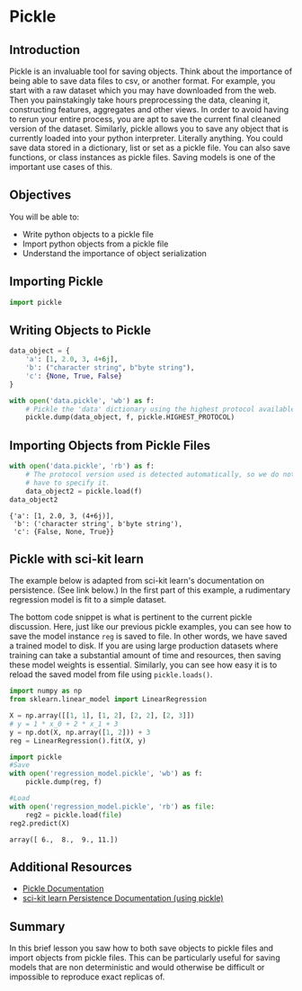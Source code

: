 
# Pickle

## Introduction

Pickle is an invaluable tool for saving objects. Think about the importance of being able to save data files to csv, or another format. For example, you start with a raw dataset which you may have downloaded from the web. Then you painstakingly take hours preprocessing the data, cleaning it, constructing features, aggregates and other views. In order to avoid having to rerun your entire process, you are apt to save the current final cleaned version of the dataset. Similarly, pickle allows you to save any object that is currently loaded into your python interpreter. Literally anything. You could save data stored in a dictionary, list or set as a pickle file. You can also save functions, or class instances as pickle files. Saving models is one of the important use cases of this. 

## Objectives

You will be able to:

* Write python objects to a pickle file
* Import python objects from a pickle file
* Understand the importance of object serialization

## Importing Pickle


```python
import pickle
```

## Writing Objects to Pickle


```python
data_object = {
    'a': [1, 2.0, 3, 4+6j],
    'b': ("character string", b"byte string"),
    'c': {None, True, False}
}
```


```python
with open('data.pickle', 'wb') as f:
    # Pickle the 'data' dictionary using the highest protocol available.
    pickle.dump(data_object, f, pickle.HIGHEST_PROTOCOL)
```

## Importing Objects from Pickle Files


```python
with open('data.pickle', 'rb') as f:
    # The protocol version used is detected automatically, so we do not
    # have to specify it.
    data_object2 = pickle.load(f)
data_object2
```




    {'a': [1, 2.0, 3, (4+6j)],
     'b': ('character string', b'byte string'),
     'c': {False, None, True}}



## Pickle with sci-kit learn

The example below is adapted from sci-kit learn's documentation on persistence. (See link below.) In the first part of this example, a rudimentary regression model is fit to a simple dataset.

The bottom code snippet is what is pertinent to the current pickle discussion. Here, just like our previous pickle examples, you can see how to save the model instance `reg` is saved to file. In other words, we have saved a trained model to disk. If you are using large production datasets where training can take a substantial amount of time and resources, then saving these model weights is essential. Similarly, you can see how easy it is to reload the saved model from file using `pickle.loads()`.


```python
import numpy as np
from sklearn.linear_model import LinearRegression
```


```python
X = np.array([[1, 1], [1, 2], [2, 2], [2, 3]])
# y = 1 * x_0 + 2 * x_1 + 3
y = np.dot(X, np.array([1, 2])) + 3
reg = LinearRegression().fit(X, y)
```


```python
import pickle
#Save
with open('regression_model.pickle', 'wb') as f:
    pickle.dump(reg, f)

#Load
with open('regression_model.pickle', 'rb') as file:
    reg2 = pickle.load(file)
reg2.predict(X)
```




    array([ 6.,  8.,  9., 11.])



## Additional Resources

* [Pickle Documentation](https://docs.python.org/3/library/pickle.html)
* [sci-kit learn Persistence Documentation (using pickle)](https://scikit-learn.org/stable/modules/model_persistence.html)

## Summary 

In this brief lesson you saw how to both save objects to pickle files and import objects from pickle files. This can be particularly useful for saving models that are non deterministic and would otherwise be difficult or impossible to reproduce exact replicas of.
